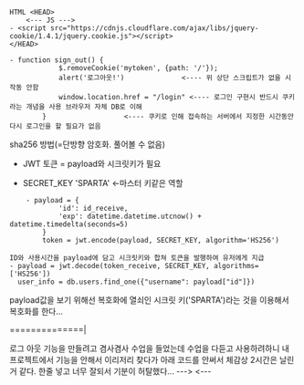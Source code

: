 ```
HTML <HEAD>		
	<--- JS --->
- <script src="https://cdnjs.cloudflare.com/ajax/libs/jquery-cookie/1.4.1/jquery.cookie.js"></script>
</HEAD>
	
- function sign_out() {
            $.removeCookie('mytoken', {path: '/'});   
            alert('로그아웃!')		     	<---- 위 상단 스크립트가 없을 시 작동 안함						
            window.location.href = "/login"	<---- 로그인 구현시 반드시 쿠키라는 개념을 사용 브라우저 자체 DB로 이해 
        }					<---- 쿠키로 인해 접속하는 서버에서 지정한 시간동안 다시 로그인을 할 필요가 없음
```	
sha256 방법(=단방향 암호화. 풀어볼 수 없음)

- JWT 토큰 = payload와 시크릿키가 필요

- SECRET_KEY 'SPARTA' <-마스터 키같은 역할

```
	- payload = {
            'id': id_receive,
            'exp': datetime.datetime.utcnow() + datetime.timedelta(seconds=5)
        }
        token = jwt.encode(payload, SECRET_KEY, algorithm='HS256')
```
```
ID와 사용시간을 payload에 담고 시크릿키와 합쳐 토큰을 발행하여 유저에게 지급
- payload = jwt.decode(token_receive, SECRET_KEY, algorithms=['HS256'])
  user_info = db.users.find_one({"username": payload["id"]})              
```
payload값을 보기 위해선 복호화에 열쇠인 시크릿 키('SPARTA')라는 것을 이용해서 복호화를 한다...
	
==============|

로그 아웃 기능을 만들려고 겸사겸사 수업을 들었는데 수업을 다듣고 사용하려하니 내 프로젝트에서 기능을 안해서 이리저리 찾다가
아래 코드를 안써서 체감상 2시간은 날린거 같다. 한줄 넣고 너무 잘되서 기분이 허탈했다...
--->  <script src="https://cdnjs.cloudflare.com/ajax/libs/jquery-cookie/1.4.1/jquery.cookie.js"></script>   <---
